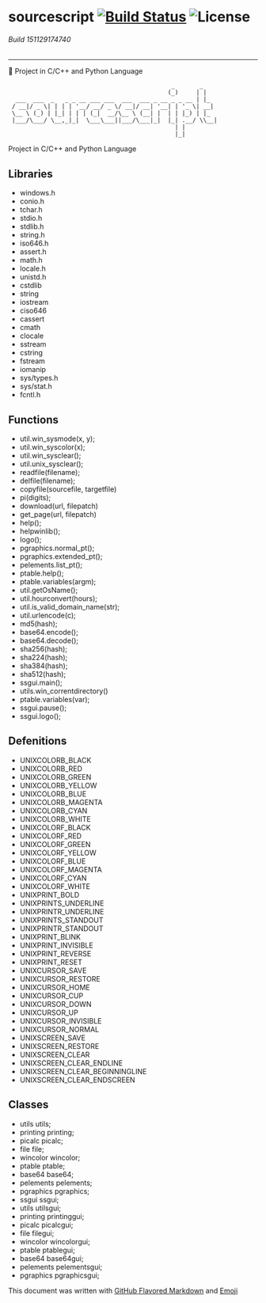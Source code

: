 # sourcescript [![Build Status](https://travis-ci.org/ljmf00/sourcescript.svg?branch=master)](https://travis-ci.org/ljmf00/sourcescript) ![License](https://img.shields.io/badge/License-CreativeCommons-lightgrey.svg)
###### Build 151129174740
------------------------------------------
:ghost: Project in C/C++ and Python Language


```
                                              _       _
                                             (_)     | |
  ___  ___  _   _ _ __ ___ ___  ___  ___ _ __ _ _ __ | |_
 / __|/ _ \| | | | '__/ __/ _ \/ __|/ __| '__| | '_ \| __|
 \__ \ (_) | |_| | | | (_|  __/\__ \ (__| |  | | |_) | |_
 |___/\___/ \__,_|_|  \___\___||___/\___|_|  |_| .__/ \\__|
                                               | |
                                               |_|
```
Project in C/C++ and Python Language

## Libraries

* windows.h
* conio.h
* tchar.h
* stdio.h
* stdlib.h
* string.h
* iso646.h
* assert.h
* math.h
* locale.h
* unistd.h
* cstdlib
* string
* iostream
* ciso646
* cassert
* cmath
* clocale
* sstream
* cstring
* fstream
* iomanip
* sys/types.h
* sys/stat.h
* fcntl.h


## Functions

* util.win_sysmode(x, y);			
* util.win_syscolor(x);						
* util.win_sysclear();						
* util.unix_sysclear();							
* readfile(filename);							
* delfile(filename);								
* copyfile(sourcefile, targetfile)			
* pi(digits);									
* download(url, filepatch)					
* get_page(url, filepatch)				
* help();										
* helpwinlib();					
* logo();							
* pgraphics.normal_pt();
* pgraphics.extended_pt();
* pelements.list_pt();
* ptable.help();
* ptable.variables(argm);
* util.getOsName();
* util.hourconvert(hours);
* util.is_valid_domain_name(str);
* util.urlencode(c);
* md5(hash);
* base64.encode();
* base64.decode();
* sha256(hash);
* sha224(hash);
* sha384(hash);
* sha512(hash);
* ssgui.main();
* utils.win_correntdirectory()
* ptable.variables(var);
* ssgui.pause();
* ssgui.logo();


## Defenitions

* UNIXCOLORB_BLACK
* UNIXCOLORB_RED
* UNIXCOLORB_GREEN
* UNIXCOLORB_YELLOW
* UNIXCOLORB_BLUE
* UNIXCOLORB_MAGENTA
* UNIXCOLORB_CYAN
* UNIXCOLORB_WHITE
* UNIXCOLORF_BLACK
* UNIXCOLORF_RED
* UNIXCOLORF_GREEN
* UNIXCOLORF_YELLOW
* UNIXCOLORF_BLUE
* UNIXCOLORF_MAGENTA
* UNIXCOLORF_CYAN
* UNIXCOLORF_WHITE
* UNIXPRINT_BOLD
* UNIXPRINTS_UNDERLINE
* UNIXPRINTR_UNDERLINE
* UNIXPRINTS_STANDOUT
* UNIXPRINTR_STANDOUT
* UNIXPRINT_BLINK
* UNIXPRINT_INVISIBLE
* UNIXPRINT_REVERSE
* UNIXPRINT_RESET
* UNIXCURSOR_SAVE
* UNIXCURSOR_RESTORE
* UNIXCURSOR_HOME
* UNIXCURSOR_CUP
* UNIXCURSOR_DOWN
* UNIXCURSOR_UP
* UNIXCURSOR_INVISIBLE
* UNIXCURSOR_NORMAL
* UNIXSCREEN_SAVE
* UNIXSCREEN_RESTORE
* UNIXSCREEN_CLEAR
* UNIXSCREEN_CLEAR_ENDLINE
* UNIXSCREEN_CLEAR_BEGINNINGLINE
* UNIXSCREEN_CLEAR_ENDSCREEN

## Classes

* utils utils;
* printing printing;
* picalc picalc;
* file file;
* wincolor wincolor;
* ptable ptable;
* base64 base64;
* pelements pelements;
* pgraphics pgraphics;
* ssgui ssgui;
* utils utilsgui;
* printing printinggui; 
* picalc picalcgui; 
* file filegui;
* wincolor wincolorgui;
* ptable ptablegui;
* base64 base64gui; 
* pelements pelementsgui;
* pgraphics pgraphicsgui; 

This document was written with [GitHub Flavored Markdown](https://guides.github.com/features/mastering-markdown/) and [Emoji](http://www.emoji-cheat-sheet.com/)
